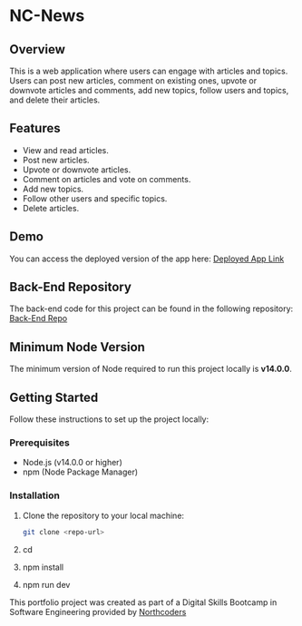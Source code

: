 # NC-News

## Overview

This is a web application where users can engage with articles and topics. Users can post new articles, comment on existing ones, upvote or downvote articles and comments, add new topics, follow users and topics, and delete their articles.

## Features

- View and read articles.
- Post new articles.
- Upvote or downvote articles.
- Comment on articles and vote on comments.
- Add new topics.
- Follow other users and specific topics.
- Delete articles.

## Demo

You can access the deployed version of the app here: [Deployed App Link](https://dt-nc-news.netlify.app/articles)

## Back-End Repository

The back-end code for this project can be found in the following repository: [Back-End Repo](https://github.com/DTCoding01/be-nc-news)

## Minimum Node Version

The minimum version of Node required to run this project locally is **v14.0.0**.

## Getting Started

Follow these instructions to set up the project locally:

### Prerequisites

- Node.js (v14.0.0 or higher)
- npm (Node Package Manager)

### Installation

1. Clone the repository to your local machine:

   ```bash
   git clone <repo-url>
   ```

2. cd <nc-news>

3. npm install

4. npm run dev

This portfolio project was created as part of a Digital Skills Bootcamp in Software Engineering provided by [Northcoders](https://northcoders.com/)
